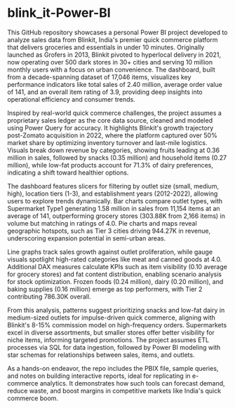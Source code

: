 # blink_it-Power-BI
This GitHub repository showcases a personal Power BI project developed to analyze sales data from Blinkit, India's premier quick commerce platform that delivers groceries and essentials in under 10 minutes. 
Originally launched as Grofers in 2013, Blinkit pivoted to hyperlocal delivery in 2021, now operating over 500 dark stores in 30+ cities and serving 10 million monthly users with a focus on urban convenience. The dashboard, built from a decade-spanning dataset of 17,046 items, visualizes key performance indicators like total sales of 2.40 million, average order value of 141, and an overall item rating of 3.9, providing deep insights into operational efficiency and consumer trends.

Inspired by real-world quick commerce challenges, the project assumes a proprietary sales ledger as the core data source, cleaned and modeled using Power Query for accuracy. It highlights Blinkit's growth trajectory post-Zomato acquisition in 2022, where the platform captured over 50% market share by optimizing inventory turnover and last-mile logistics. Visuals break down revenue by categories, showing fruits leading at 0.36 million in sales, followed by snacks (0.35 million) and household items (0.27 million), while low-fat products account for 71.3% of dairy preferences, indicating a shift toward healthier options.​​

The dashboard features slicers for filtering by outlet size (small, medium, high), location tiers (1-3), and establishment years (2012-2022), allowing users to explore trends dynamically. Bar charts compare outlet types, with Supermarket Type1 generating 1.58 million in sales from 11,154 items at an average of 141, outperforming grocery stores (303.88K from 2,166 items) in volume but matching in ratings of 4.0. Pie charts and maps reveal geographic hotspots, such as Tier 3 cities driving 944.27K in revenue, underscoring expansion potential in semi-urban areas.​​

Line graphs track sales growth against outlet proliferation, while gauge visuals spotlight high-rated categories like meat and canned goods at 4.0. Additional DAX measures calculate KPIs such as item visibility (0.10 average for grocery stores) and fat content distribution, enabling scenario analysis for stock optimization. Frozen foods (0.24 million), dairy (0.20 million), and baking supplies (0.16 million) emerge as top performers, with Tier 2 contributing 786.30K overall.​​

From this analysis, patterns suggest prioritizing snacks and low-fat dairy in medium-sized outlets for impulse-driven quick commerce, aligning with Blinkit's 8-15% commission model on high-frequency orders. Supermarkets excel in diverse assortments, but smaller stores offer better visibility for niche items, informing targeted promotions. The project assumes ETL processes via SQL for data ingestion, followed by Power BI modeling with star schemas for relationships between sales, items, and outlets.​​

As a hands-on endeavor, the repo includes the PBIX file, sample queries, and notes on building interactive reports, ideal for replicating in e-commerce analytics. It demonstrates how such tools can forecast demand, reduce waste, and boost margins in competitive markets like India's quick commerce boom.
